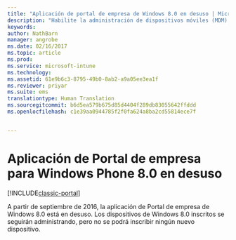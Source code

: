```yaml
---
title: "Aplicación de portal de empresa de Windows 8.0 en desuso | Microsoft Docs"
description: "Habilite la administración de dispositivos móviles (MDM) para dispositivos Windows Phone 8.0 con Microsoft Intune."
keywords: 
author: NathBarn
manager: angrobe
ms.date: 02/16/2017
ms.topic: article
ms.prod: 
ms.service: microsoft-intune
ms.technology: 
ms.assetid: 61e9b6c3-8795-49b0-8ab2-a9a05ee3ea1f
ms.reviewer: priyar
ms.suite: ems
translationtype: Human Translation
ms.sourcegitcommit: b6d5ea579b675d85d4404f289db83055642ffddd
ms.openlocfilehash: c1e39aa0944785f2f0fa624a8ba2cd55814ece7f


---
```


#  <a name="windows-phone-80-company-portal-app-deprecated"></a>Aplicación de Portal de empresa para Windows Phone 8.0 en desuso

[!INCLUDE[classic-portal](../includes/classic-portal.md)]

A partir de septiembre de 2016, la aplicación de Portal de empresa de Windows 8.0 está en desuso. Los dispositivos de Windows 8.0 inscritos se seguirán administrando, pero no se podrá inscribir ningún nuevo dispositivo.



<!--HONumber=Dec16_HO2-->


